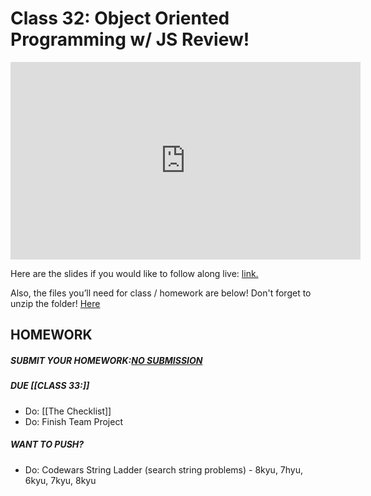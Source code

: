 # Class 32: Object Oriented Programming w/ JS Review!

<iframe width="560" height="316" src="https://www.youtube.com/embed/yEhs4XtuAgA" title="Object Oriented Programming w/ JS Review! Free Software Engineering Bootcamp! (class 32) - #100Devs" frameborder="0" allow="accelerometer; autoplay; clipboard-write; encrypted-media; gyroscope; picture-in-picture" allowfullscreen></iframe>

Here are the slides if you would like to follow along live: [link.](https://slides.com/leonnoel/100devs2-javascript-oop-bring-it-home)

Also, the files you’ll need for class / homework are below! Don't forget to unzip the folder! [Here](https://drive.google.com/file/d/1MBqSTXYPstQJhj60A9Hfy5xGZ-FDv2Gz/view?usp=sharing)

## HOMEWORK

##### SUBMIT YOUR HOMEWORK:[NO SUBMISSION](https://100devsfollowalong.netlify.app/classes/class-32.html)

##### DUE [[CLASS 33:]]

-   Do: [[The Checklist]]
-   Do: Finish Team Project

##### WANT TO PUSH?

-   Do: Codewars String Ladder (search string problems) - 8kyu, 7hyu, 6kyu, 7kyu, 8kyu